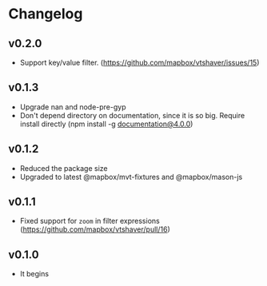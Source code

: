 # Changelog

## v0.2.0

- Support key/value filter. (https://github.com/mapbox/vtshaver/issues/15)

## v0.1.3

- Upgrade nan and node-pre-gyp
- Don't depend directory on documentation, since it is so big. Require install directly (npm install -g documentation@4.0.0)

## v0.1.2

* Reduced the package size
* Upgraded to latest @mapbox/mvt-fixtures and @mapbox/mason-js

## v0.1.1

* Fixed support for `zoom` in filter expressions (https://github.com/mapbox/vtshaver/pull/16)

## v0.1.0

* It begins
